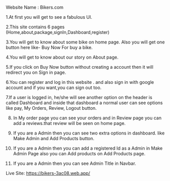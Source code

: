 Website Name : Bikers.com

1.At first you will get to see a fabulous UI.

2.This site contains 6 pages (Home,about,package,signIn,Dashboard,register)

3.You will get to know about some bike on home page. Also you will get one button here like- Buy Now For buy a bike.

4.You will get to know about our story on About page.

5.If you click on Buy Now button without creating a account then it will redirect you on Sign in page.

6.You can register and log in this website . and also sign in with google account and if you want,you can sign out too.

7.If a user is logged in, he/she will see another option on the header is called Dashboard and inside that dashboard a normal user can see options like pay, My Orders, Review, Logout button.

8. In My order page you can see your orders and in Review page you can add a reviews.that review will be seen on home page.

9. If you are a Admin then you can see two extra options in dashboard. like Make Admin and  Add Products button.

10. If you are a Admin then you can add a registered Id as a Admin in Make Admin Page also you can Add  products on Add Products page.

11. If you are a Admin then you can see Admin Title in Navbar.

Live Site: https://bikers-3ac08.web.app/
